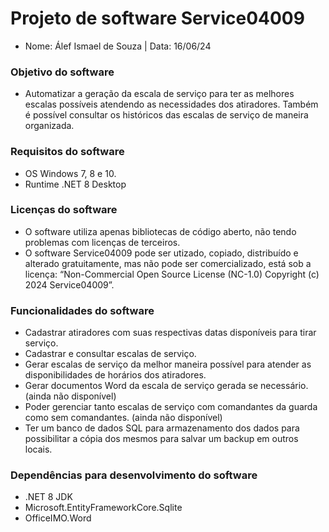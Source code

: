 # Projeto de software Service04009
- Nome: Álef Ismael de Souza | Data: 16/06/24
### Objetivo do software
- Automatizar a geração da escala de serviço para ter as melhores escalas possíveis atendendo
as necessidades dos atiradores. Também é possível consultar os históricos das escalas de
serviço de maneira organizada.
### Requisitos do software
- OS Windows 7, 8 e 10.
- Runtime .NET 8 Desktop
### Licenças do software
- O software utiliza apenas bibliotecas de código aberto, não tendo problemas com
licenças de terceiros.
- O software Service04009 pode ser utizado, copiado, distribuído e alterado
gratuitamente, mas não pode ser comercializado, está sob a licença: “Non-Commercial
Open Source License (NC-1.0) Copyright (c) 2024 Service04009”.
### Funcionalidades do software
- Cadastrar atiradores com suas respectivas datas disponíveis para tirar serviço.
- Cadastrar e consultar escalas de serviço.
- Gerar escalas de serviço da melhor maneira possível para atender as disponibilidades de
horários dos atiradores.
- Gerar documentos Word da escala de serviço gerada se necessário. (ainda não disponível)
- Poder gerenciar tanto escalas de serviço com comandantes da guarda como sem
comandantes. (ainda não disponível)
- Ter um banco de dados SQL para armazenamento dos dados para possibilitar a cópia dos
mesmos para salvar um backup em outros locais.
### Dependências para desenvolvimento do software
- .NET 8 JDK
- Microsoft.EntityFrameworkCore.Sqlite
- OfficeIMO.Word
